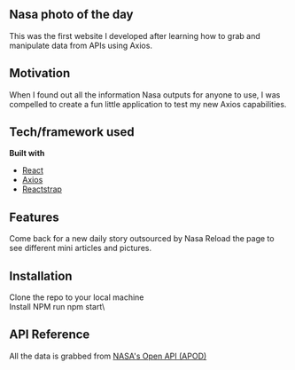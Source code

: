 ## Nasa photo of the day
This was the first website I developed after learning how to grab and manipulate data from APIs using Axios. 

## Motivation
When I found out all the information Nasa outputs for anyone to use, I was compelled to create a fun little application to test my new Axios capabilities. 

## Tech/framework used
<b>Built with</b>
- [React](https://reactjs.org/)
- [Axios](https://www.axios.com/)
- [Reactstrap](https://reactstrap.github.io/)

## Features
Come back for a new daily story outsourced by Nasa
Reload the page to see different mini articles and pictures.

## Installation
Clone the repo to your local machine \
Install NPM
run npm start\

## API Reference
All the data is grabbed from [NASA's Open API (APOD)](https://api.nasa.gov/)
